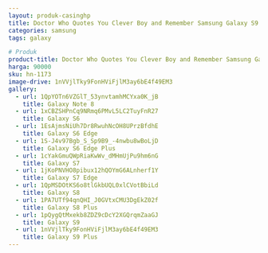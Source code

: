 ```yaml
---
layout: produk-casinghp
title: Doctor Who Quotes You Clever Boy and Remember Samsung Galaxy S9 Plus Case
categories: samsung
tags: galaxy

# Produk
product-title: Doctor Who Quotes You Clever Boy and Remember Samsung Galaxy S9 Plus Case
harga: 90000
sku: hn-1173
image-drive: 1nVVjlTky9FonHViFjlM3ay6bE4f49EM3
gallery:
  - url: 1QpYOTn6VZGlT_53ynvtamhMCYxa0K_jB
    title: Galaxy Note 8
  - url: 1xCBZSHPnCq9NRmq6PMvL5LC2TuyFnR27
    title: Galaxy S6
  - url: 1EsAjmsNiUh7Dr8RwuhNcOH8UPrzBfdhE
    title: Galaxy S6 Edge
  - url: 1S-J4v97Bgb_S_Sp9B9_-4nwbu8wBoLjD
    title: Galaxy S6 Edge Plus
  - url: 1cYakGmuQWpRiaKwWv_dMHmUjPu9hm6nG
    title: Galaxy S7
  - url: 1jKoPNVHO8pibux12hQOYmG6ALnherf1Y
    title: Galaxy S7 Edge
  - url: 1QpMSDOtKS6o8tlGkbUQL0xlCVotBbiLd
    title: Galaxy S8
  - url: 1PA7UTf94qnQHI_J0GVtxCMU3DgEkZ02f
    title: Galaxy S8 Plus
  - url: 1pQygQtMxekb8ZDZ9cDcY2XGQrqmZaaGJ
    title: Galaxy S9
  - url: 1nVVjlTky9FonHViFjlM3ay6bE4f49EM3
    title: Galaxy S9 Plus
---
```


